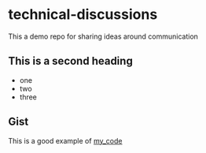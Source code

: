 # technical-discussions
This a demo repo for sharing ideas around communication


## This is a second heading

* one
* two
* three

## Gist

This is a good example of  [my_code](https://gist.github.com/albertoi98/5235d485069696a66efa0ab6110403ed)
